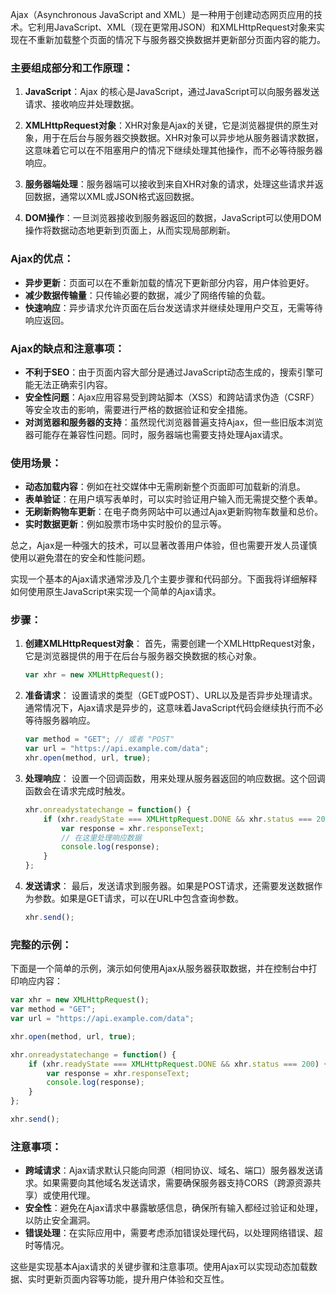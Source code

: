 Ajax（Asynchronous JavaScript and XML）是一种用于创建动态网页应用的技术。它利用JavaScript、XML（现在更常用JSON）和XMLHttpRequest对象来实现在不重新加载整个页面的情况下与服务器交换数据并更新部分页面内容的能力。

### 主要组成部分和工作原理：

1. **JavaScript**：Ajax 的核心是JavaScript，通过JavaScript可以向服务器发送请求、接收响应并处理数据。

2. **XMLHttpRequest对象**：XHR对象是Ajax的关键，它是浏览器提供的原生对象，用于在后台与服务器交换数据。XHR对象可以异步地从服务器请求数据，这意味着它可以在不阻塞用户的情况下继续处理其他操作，而不必等待服务器响应。

3. **服务器端处理**：服务器端可以接收到来自XHR对象的请求，处理这些请求并返回数据，通常以XML或JSON格式返回数据。

4. **DOM操作**：一旦浏览器接收到服务器返回的数据，JavaScript可以使用DOM操作将数据动态地更新到页面上，从而实现局部刷新。

### Ajax的优点：

- **异步更新**：页面可以在不重新加载的情况下更新部分内容，用户体验更好。
- **减少数据传输量**：只传输必要的数据，减少了网络传输的负载。
- **快速响应**：异步请求允许页面在后台发送请求并继续处理用户交互，无需等待响应返回。

### Ajax的缺点和注意事项：

- **不利于SEO**：由于页面内容大部分是通过JavaScript动态生成的，搜索引擎可能无法正确索引内容。
- **安全性问题**：Ajax应用容易受到跨站脚本（XSS）和跨站请求伪造（CSRF）等安全攻击的影响，需要进行严格的数据验证和安全措施。
- **对浏览器和服务器的支持**：虽然现代浏览器普遍支持Ajax，但一些旧版本浏览器可能存在兼容性问题。同时，服务器端也需要支持处理Ajax请求。

### 使用场景：

- **动态加载内容**：例如在社交媒体中无需刷新整个页面即可加载新的消息。
- **表单验证**：在用户填写表单时，可以实时验证用户输入而无需提交整个表单。
- **无刷新购物车更新**：在电子商务网站中可以通过Ajax更新购物车数量和总价。
- **实时数据更新**：例如股票市场中实时股价的显示等。

总之，Ajax是一种强大的技术，可以显著改善用户体验，但也需要开发人员谨慎使用以避免潜在的安全和性能问题。


实现一个基本的Ajax请求通常涉及几个主要步骤和代码部分。下面我将详细解释如何使用原生JavaScript来实现一个简单的Ajax请求。

### 步骤：

1. **创建XMLHttpRequest对象**：
   首先，需要创建一个XMLHttpRequest对象，它是浏览器提供的用于在后台与服务器交换数据的核心对象。

   ```javascript
   var xhr = new XMLHttpRequest();
   ```

2. **准备请求**：
   设置请求的类型（GET或POST）、URL以及是否异步处理请求。通常情况下，Ajax请求是异步的，这意味着JavaScript代码会继续执行而不必等待服务器响应。

   ```javascript
   var method = "GET"; // 或者 "POST"
   var url = "https://api.example.com/data";
   xhr.open(method, url, true);
   ```

3. **处理响应**：
   设置一个回调函数，用来处理从服务器返回的响应数据。这个回调函数会在请求完成时触发。

   ```javascript
   xhr.onreadystatechange = function() {
       if (xhr.readyState === XMLHttpRequest.DONE && xhr.status === 200) {
           var response = xhr.responseText;
           // 在这里处理响应数据
           console.log(response);
       }
   };
   ```

4. **发送请求**：
   最后，发送请求到服务器。如果是POST请求，还需要发送数据作为参数。如果是GET请求，可以在URL中包含查询参数。

   ```javascript
   xhr.send();
   ```

### 完整的示例：

下面是一个简单的示例，演示如何使用Ajax从服务器获取数据，并在控制台中打印响应内容：

```javascript
var xhr = new XMLHttpRequest();
var method = "GET";
var url = "https://api.example.com/data";

xhr.open(method, url, true);

xhr.onreadystatechange = function() {
    if (xhr.readyState === XMLHttpRequest.DONE && xhr.status === 200) {
        var response = xhr.responseText;
        console.log(response);
    }
};

xhr.send();
```

### 注意事项：

- **跨域请求**：Ajax请求默认只能向同源（相同协议、域名、端口）服务器发送请求。如果需要向其他域名发送请求，需要确保服务器支持CORS（跨源资源共享）或使用代理。
- **安全性**：避免在Ajax请求中暴露敏感信息，确保所有输入都经过验证和处理，以防止安全漏洞。
- **错误处理**：在实际应用中，需要考虑添加错误处理代码，以处理网络错误、超时等情况。

这些是实现基本Ajax请求的关键步骤和注意事项。使用Ajax可以实现动态加载数据、实时更新页面内容等功能，提升用户体验和交互性。